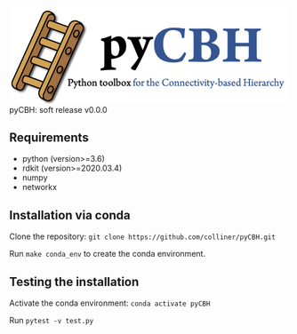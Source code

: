 <img src="devtools/pycbh_banner.png" alt="pyCBH" width="700"/>
pyCBH: soft release v0.0.0


## Requirements
* python (version>=3.6)
* rdkit (version>=2020.03.4)
* numpy
* networkx

## Installation via conda
Clone the repository:
`git clone https://github.com/colliner/pyCBH.git`

Run `make conda_env` to create the conda environment. 

## Testing the installation
Activate the conda environment:
`conda activate pyCBH`

Run `pytest -v test.py`

